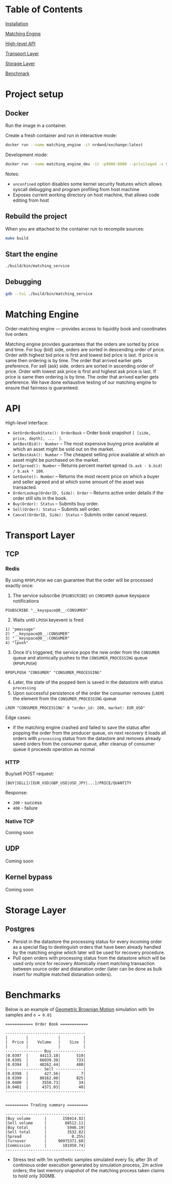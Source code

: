 # Table of Contents 

[Installation](#Setup)

[Matching Engine](#Matching)

[High-level API](#API)

[Transport Layer](#Transport)

[Storage Layer](#Storage)

[Benchmark](#Benchmark)

<a name="Setup"/>

# Project setup

## Docker

Run the image in a container.

Create a fresh container and run in interactive mode:

```bash
docker run --name matching_engine -it nrdwnd/exchange:latest
```

Development mode:

```bash
docker run --name matching_engine_dev -it -p9000:8080 --privileged -v ${PWD}:/opt/matching --cap-add=SYS_PTRACE --security-opt seccomp=unconfined nrdwnd/exchange:latest
```

Notes:

- `unconfined` option disables some kernel security features which allows syscall debugging and program profiling from host machine
- Exposes current working directory on host machine, that allows code editing from host

## Rebuild the project

When you are attached to the container run to recompile sources:

```bash
make build 
```

## Start the engine

```bash
./build/bin/matching_service
```

## Debugging

```bash
gdb --tui ./build/bin/matching_service
```

<a name="Matching"/>

# Matching Engine

Order-matching engine — provides access to liquidity book and coordinates live orders

Matching engine provides guarantees that the orders are sorted by price and time.
For buy (bid) side, orders are sorted in descending order of price. Order with highest bid price is first and lowest bid price is last. If price is same then ordering is by time. The order that arrived earlier gets preference.
For sell (ask) side, orders are sorted in ascending order of price. Order with lowest ask price is first and highest ask price is last. If price is same then ordering is by time. The order that arrived earlier gets preference.
We have done exhaustive testing of our matching engine to ensure that fairness is guaranteed.

<a name="API"/>

# API
High-level interface: 
- `GetOrderBookState(): OrderBook` – Order book snapshot `[ [side, price, depth], ...  ]`.
- `GetBestBid(): Number` – The most expensive buying price available at which an asset might be sold out on the market.
- `GetBestAsk(): Number` – The cheapest selling price available at which an asset might be purchased on the market.
- `GetSpread(): Number` – Returns percent market spread `(b.ask - b.bid) / b.ask * 100`.
- `GetQuote(): Number` – Returns the most recent price on which a buyer and seller agreed and at which some amount of the asset was transacted.
- `OrderLookup(OrderID, Side): Order` – Returns active order details if the order still sits in the book.
- `Buy(Order): Status` – Submits buy order.
- `Sell(Order): Status` – Submits sell order.
- `Cancel(OrderID, Side): Status` – Submits order cancel request.

<a name="Transport"/>

# Transport Layer

## TCP

### Redis

By using `RPOPLPUSH` we can guarantee that the order will be processed exactly once:

1. The service subscribe (`PSUBSCRIBE`) on `CONSUMER` queue keyspace notifications
```
PSUBSCRIBE "__keyspace@0__:CONSUMER"
```
2. Waits until `LPUSH` keyevent is fired
```
1) "pmessage"
2) "__keyspace@0__:CONSUMER"
3) "__keyspace@0__:CONSUMER"
4) "lpush"  
```
3. Once it's triggered, the service pops the new order from the `CONSUMER` queue and atomically pushes to the `CONSUMER_PROCESSING` queue (`RPOPLPUSH`)
```
RPOPLPUSH "CONSUMER" "CONSUMER_PROCESSING"
```
4. Later, the state of the popped item is saved in the datastore with status `processing`
5. Upon successful persistence of the order the consumer removes (`LREM`) the element from the `CONSUMER_PROCESSING` queue
```
LREM "CONSUMER_PROCESSING" 0 "order_id: 200, market: EUR_USD"
```

Edge cases:

- if the matching engine crashed and failed to save the status after popping the order from the producer queue, on next recovery it loads all orders with `processing` status from the datastore and removes already saved orders from the consumer queue, after cleanup of consumer queue it proceeds operation as normal

### HTTP

Buy/sell POST request:
```
[BUY|SELL]/[EUR_USD|GBP_USD|USD_JPY|...]/PRICE/QUANTITY
```
Response:
- `200` - success
- `400` - failure

<a name="Storage"/>

### Native TCP

Coming soon

## UDP

Coming soon

## Kernel bypass

Coming soon

# Storage Layer

## Postgres

- Persist in the datastore the processing status for every incoming order as a special flag to destinguish orders that have been already handled by the matching engine which later will be used for recovery procedure.
- Pull open orders with processing status from the datastore which will be used only once for recovery
Atomically insert matching transaction between source order and distanation order (later can be done as bulk insert for multiple matched distanation orders).

<a name="Benchmark"/>

# Benchmarks

Below is an example of [Geometric Brownian Motion](https://en.wikipedia.org/wiki/Geometric_Brownian_motion) simulation with 1m samples and `σ = 0.01`

```
============ Order Book ============

-----------------------------------
|        |             |          |
|  Price |    Volume   |    Size  |
|        |             |          |
---------------- Buy --------------
|0.0397  |     44113.18|       519|
|0.0395  |     66039.30|       733|
|0.0394  |     40262.44|       480|
|--------------- Sell ------------|
|0.0398  |       427.56|         7|
|0.0399  |     80162.80|       825|
|0.0400  |      3550.73|        34|
|0.0401  |      4371.03|        40|
-----------------------------------


========== Trading summary =========

-----------------------------------
|Buy volume      |       150414.92|
|Sell volume     |        88512.11|
|Buy total       |         5946.19|
|Sell total      |         3532.82|
|Spread          |           0.25%|
|Turnover        |     90975371.60|
|Commission      |       181950.74|
-----------------------------------

```

- Stress test with 1m synthetic samples simulated every 5s; after 3h of continious order execution generated by simulation process, 2m active orders; the last memory snapshot of the matching process taken claims to hold only 300MB.
